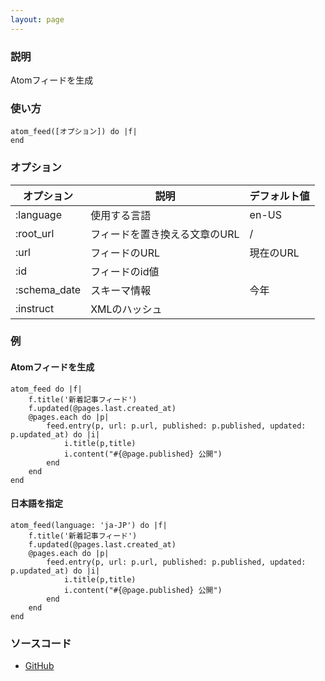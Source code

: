 ```yaml
---
layout: page
---
```

### 説明
Atomフィードを生成

### 使い方
    atom_feed([オプション]) do |f|
    end

### オプション

オプション        | 説明                 | デフォルト値
-------------|----------------------|-------
:language    | 使用する言語           | en-US
:root_url    | フィードを置き換える文章のURL | /
:url         | フィードのURL             | 現在のURL
:id          | フィードのid値            |
:schema_date | スキーマ情報             | 今年
:instruct    | XMLのハッシュ             |

### 例
#### Atomフィードを生成
    atom_feed do |f|
        f.title('新着記事フィード')
        f.updated(@pages.last.created_at)
        @pages.each do |p|
            feed.entry(p, url: p.url, published: p.published, updated: p.updated_at) do |i|
                i.title(p,title)
                i.content("#{@page.published} 公開")
            end
        end
    end

#### 日本語を指定
    atom_feed(language: 'ja-JP') do |f|
        f.title('新着記事フィード')
        f.updated(@pages.last.created_at)
        @pages.each do |p|
            feed.entry(p, url: p.url, published: p.published, updated: p.updated_at) do |i|
                i.title(p,title)
                i.content("#{@page.published} 公開")
            end
        end
    end

### ソースコード
* [GitHub](https://github.com/rails/rails/blob/f33d52c95217212cbacc8d5e44b5a8e3cdc6f5b3/actionview/lib/action_view/helpers/atom_feed_helper.rb#L98)